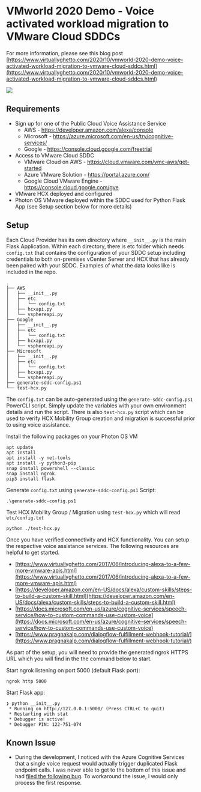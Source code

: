# VMworld 2020 Demo - Voice activated workload migration to VMware Cloud SDDCs

For more information, please see this blog post [https://www.virtuallyghetto.com/2020/10/vmworld-2020-demo-voice-activated-workload-migration-to-vmware-cloud-sddcs.html](https://www.virtuallyghetto.com/2020/10/vmworld-2020-demo-voice-activated-workload-migration-to-vmware-cloud-sddcs.html)

![](https://i0.wp.com/www.virtuallyghetto.com/wp-content/uploads/2020/09/vmworld-vmware-cloud-demo.png?w=1404&ssl=1)

## Requirements

* Sign up for one of the Public Cloud Voice Assistance Service
    * AWS - https://developer.amazon.com/alexa/console
    * Microsoft - https://azure.microsoft.com/en-us/try/cognitive-services/
    * Google - https://console.cloud.google.com/freetrial
* Access to VMware Cloud SDDC
    * VMware Cloud on AWS - https://cloud.vmware.com/vmc-aws/get-started
    * Azure VMware Solution - https://portal.azure.com/
    * Google Cloud VMware Engine - https://console.cloud.google.com/gve
* VMware HCX deployed and configured
* Photon OS VMware deployed within the SDDC used for Python Flask App (see Setup section below for more details)

## Setup

Each Cloud Provider has its own directory where `__init__.py` is the main Flask Application. Within each directory, there is etc folder which needs `config.txt` that contains the configuration of your SDDC setup including credentials to both on-premises vCenter Server and HCX that has already been paired with your SDDC. Examples of what the data looks like is included in the repo.

```
.
├── AWS
│   ├── __init__.py
│   ├── etc
│   │   └── config.txt
│   ├── hcxapi.py
│   └── vsphereapi.py
├── Google
│   ├── __init__.py
│   ├── etc
│   │   └── config.txt
│   ├── hcxapi.py
│   └── vsphereapi.py
├── Microsoft
│   ├── __init__.py
│   ├── etc
│   │   └── config.txt
│   ├── hcxapi.py
│   └── vsphereapi.py
├── generate-sddc-config.ps1
└── test-hcx.py
```

The `config.txt` can be auto-generated using the `generate-sddc-config.ps1` PowerCLI script. Simply update the variables with your own environment details and run the script. There is also `test-hcx.py` script which can be used to verify HCX Mobility Group creation and migration is successful prior to using voice assistance.

Install the following packages on your Photon OS VM
```
apt update
apt install
apt install -y net-tools
apt install -y python3-pip
snap install powershell --classic
snap install ngrok
pip3 install flask
```

Generate `config.txt` using `generate-sddc-config.ps1` Script:
```
.\generate-sddc-config.ps1
```

Test HCX Mobility Group / Migration using `test-hcx.py` which will read `etc/config.txt`
```
python ./test-hcx.py
```

Once you have verified connectivity and HCX functionality. You can setup the respective voice assistance services. The following resources are helpful to get started. 

* [https://www.virtuallyghetto.com/2017/06/introducing-alexa-to-a-few-more-vmware-apis.html](https://www.virtuallyghetto.com/2017/06/introducing-alexa-to-a-few-more-vmware-apis.html)
* [https://developer.amazon.com/en-US/docs/alexa/custom-skills/steps-to-build-a-custom-skill.html](https://developer.amazon.com/en-US/docs/alexa/custom-skills/steps-to-build-a-custom-skill.html)
* [https://docs.microsoft.com/en-us/azure/cognitive-services/speech-service/how-to-custom-commands-use-custom-voice](https://docs.microsoft.com/en-us/azure/cognitive-services/speech-service/how-to-custom-commands-use-custom-voice)
* [https://www.pragnakalp.com/dialogflow-fulfillment-webhook-tutorial/](https://www.pragnakalp.com/dialogflow-fulfillment-webhook-tutorial/)

As part of the setup, you will need to provide the generated ngrok HTTPS URL which you will find in the the command below to start.

Start ngrok listening on port 5000 (default Flask port):
```
ngrok http 5000
```

Start Flask app:
```
❯ python __init__.py
 * Running on http://127.0.0.1:5000/ (Press CTRL+C to quit)
 * Restarting with stat
 * Debugger is active!
 * Debugger PIN: 122-751-074
```

## Known Issue

* During the development, I noticed with the Azure Cognitive Services that a single voice request would actually trigger duplicated Flask endpoint calls. I was never able to get to the bottom of this issue and had [filed the following bug](74/seeing-duplicate-requests-to-flask-endpoint.html). To workaround the issue, I would only process the first response.